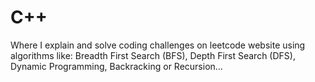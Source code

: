# C++
Where I explain and solve coding challenges on leetcode website using algorithms like: Breadth First Search (BFS), Depth First Search (DFS), Dynamic Programming, Backracking or Recursion...
